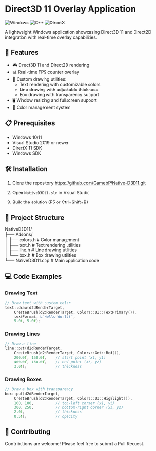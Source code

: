 # Direct3D 11 Overlay Application
![Windows](https://img.shields.io/badge/Windows-0078D6?style=for-the-badge&logo=windows&logoColor=white)
![C++](https://img.shields.io/badge/C++-00599C?style=for-the-badge&logo=c%2B%2B&logoColor=white)
![DirectX](https://img.shields.io/badge/DirectX_11-107C10?style=for-the-badge)

A lightweight Windows application showcasing Direct3D 11 and Direct2D integration with real-time overlay capabilities.

## 🚀 Features

- 🎮 Direct3D 11 and Direct2D rendering
- 📊 Real-time FPS counter overlay
- 🎨 Custom drawing utilities:
  - Text rendering with customizable colors
  - Line drawing with adjustable thickness
  - Box drawing with transparency support
- 🖥️ Window resizing and fullscreen support
- 🎯 Color management system

## 📋 Prerequisites

- Windows 10/11
- Visual Studio 2019 or newer
- DirectX 11 SDK
- Windows SDK

## 🛠️ Installation

1. Clone the repository https://github.com/GamebP/Native-D3D11.git  

2. Open `NativeD3D11.sln` in Visual Studio
3. Build the solution (F5 or Ctrl+Shift+B)

## 📁 Project Structure

NativeD3D11/  
├── Addons/  
│ ├── colors.h # Color management  
│ ├── text.h # Text rendering utilities  
│ ├── line.h # Line drawing utilities  
│ └── box.h # Box drawing utilities  
└── NativeD3D11.cpp # Main application code

## 💻 Code Examples

### Drawing Text
```cpp
// Draw text with custom color
text::draw(d2dRenderTarget, 
    CreateBrush(d2dRenderTarget, Colors::UI::TextPrimary()), 
    textFormat, L"Hello World!", 
    5.0f, 5.0f);
```

### Drawing Lines
```cpp
// Draw a line
line::put(d2dRenderTarget, 
    CreateBrush(d2dRenderTarget, Colors::Get::Red()), 
    200.0f, 150.0f,    // start point (x1, y1)
    400.0f, 150.0f,    // end point (x2, y2)
    3.0f);             // thickness
```

### Drawing Boxes
```cpp
// Draw a box with transparency
box::put(d2dRenderTarget, 
    CreateBrush(d2dRenderTarget, Colors::UI::Highlight()), 
    100, 100,          // top-left corner (x1, y1)
    300, 250,          // bottom-right corner (x2, y2)
    2.0f,              // thickness
    0.5f);             // opacity
```


## 🤝 Contributing

Contributions are welcome! Please feel free to submit a Pull Request.
